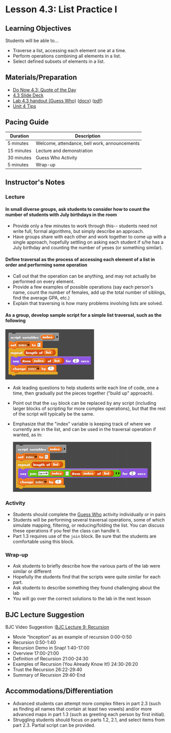 # Lesson 4.3: List Practice I

## Learning Objectives

Students will be able to...

* Traverse a list, accessing each element one at a time.
* Perform operations combining all elements in a list.
* Select defined subsets of elements in a list.

## Materials/Preparation

* [Do Now 4.3: Quote of the Day](do_now_43.md)
* [4.3 Slide Deck](https://github.com/TEALSK12/introduction-to-computer-science/raw/master/slidedecks/TEALS%20SNAP%204.3.pptx)
* [Lab 4.3 handout (Guess Who)](lab_43.md) ([docx](https://github.com/TEALSK12/introduction-to-computer-science/raw/master/Unit%204%20Word/Lab%204.3%20Guess%20Who.docx)) ([pdf](https://github.com/TEALSK12/introduction-to-computer-science/raw/master/Unit%204%20PDF/Lab%204.3%20Guess%20Who.pdf))
* [Unit 4 Tips](unit_4_tips.md)

## Pacing Guide

| Duration   | Description                                   |
| ---------- | --------------------------------------------- |
| 5 minutes  | Welcome, attendance, bell work, announcements |
| 15 minutes | Lecture and demonstration                     |
| 30 minutes | Guess Who Activity                            |
| 5 minutes  | Wrap-up                                       |

## Instructor's Notes

### Lecture

#### In small diverse groups, ask students to consider how to count the number of students with July birthdays in the room

* Provide only a few minutes to work through this-- students need not write full, formal algorithms, but simply describe an approach.
* Have groups share with each other and work together to come up with a single approach, hopefully settling on asking each student if s/he has a July birthday and counting the number of yeses (or something similar).

#### Define **traversal** as the process of accessing each element of a list in order and performing some operation

* Call out that the operation can be anything, and may not actually be performed on every element.
* Provide a few examples of possible operations (say each person's name, count the number of females, add up the total number of siblings, find the average GPA, etc.)
* Explain that traversing is how many problems involving lists are solved.

#### As a group, develop sample script for a simple list traversal, such as the following

![Simple List Traversal](images/simple_list_traversal.png)

* Ask leading questions to help students write each line of code, one a time, then gradually put the pieces together ("build up" approach).
* Point out that the `say` block can be replaced by any script (including larger blocks of scripting for more complex operations), but that the rest of the script will typically be the same.
* Emphasize that the "index" variable is keeping track of where we currently are in the list, and can be used in the traversal operation if wanted, as in:

  ![Use index In Loop Example](images/use_index_in_loop.png)

### Activity

* Students should complete the [Guess Who](lab_43.md) activity individually or in pairs
* Students will be performing several traversal operations, some of which simulate mapping, filtering, or reducing/folding the list.  You can discuss these operations if you feel the class can handle it.
* Part 1.3 requires use of the `join` block. Be sure that the students are comfortable using this block.

### Wrap-up

* Ask students to briefly describe how the various parts of the lab were similar or different
* Hopefully the students find that the scripts were quite similar for each part.
* Ask students to describe something they found challenging about the lab
* You will go over the correct solutions to the lab in the next lesson

## BJC Lecture Suggestion

BJC Video Suggestion :[BJC Lecture 9: Recursion](https://www.youtube.com/watch?v=JKn3nsfzBdA)

* Movie “Inception” as an example of recursion 0:00-0:50
* Recursion 0:50-1:40
* Recursion Demo in Snap! 1:40-17:00
* Overview 17:00-21:00
* Definition of Recursion 21:00-24:30
* Examples of Recursion (You Already Know It!) 24:30-26:20
* Trust the Recursion 26:22-29:40
* Summary of Recursion 29:40-End

## Accommodations/Differentiation

* Advanced students can attempt more complex filters in part 2.3 (such as finding all names that contain at least two vowels) and/or more advanced maps in part 1.3 (such as greeting each person by first initial).
* Struggling students should focus on parts 1.2, 2.1, and select items from part 2.3.  Partial script can be provided.

